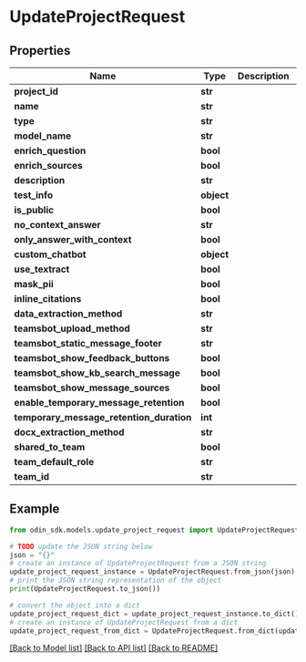 # UpdateProjectRequest


## Properties

Name | Type | Description | Notes
------------ | ------------- | ------------- | -------------
**project_id** | **str** |  | 
**name** | **str** |  | [optional] 
**type** | **str** |  | [optional] 
**model_name** | **str** |  | [optional] 
**enrich_question** | **bool** |  | [optional] 
**enrich_sources** | **bool** |  | [optional] 
**description** | **str** |  | [optional] 
**test_info** | **object** |  | [optional] 
**is_public** | **bool** |  | [optional] 
**no_context_answer** | **str** |  | [optional] 
**only_answer_with_context** | **bool** |  | [optional] 
**custom_chatbot** | **object** |  | [optional] 
**use_textract** | **bool** |  | [optional] 
**mask_pii** | **bool** |  | [optional] 
**inline_citations** | **bool** |  | [optional] 
**data_extraction_method** | **str** |  | [optional] 
**teamsbot_upload_method** | **str** |  | [optional] 
**teamsbot_static_message_footer** | **str** |  | [optional] 
**teamsbot_show_feedback_buttons** | **bool** |  | [optional] 
**teamsbot_show_kb_search_message** | **bool** |  | [optional] 
**teamsbot_show_message_sources** | **bool** |  | [optional] 
**enable_temporary_message_retention** | **bool** |  | [optional] 
**temporary_message_retention_duration** | **int** |  | [optional] 
**docx_extraction_method** | **str** |  | [optional] 
**shared_to_team** | **bool** |  | [optional] 
**team_default_role** | **str** |  | [optional] 
**team_id** | **str** |  | [optional] 

## Example

```python
from odin_sdk.models.update_project_request import UpdateProjectRequest

# TODO update the JSON string below
json = "{}"
# create an instance of UpdateProjectRequest from a JSON string
update_project_request_instance = UpdateProjectRequest.from_json(json)
# print the JSON string representation of the object
print(UpdateProjectRequest.to_json())

# convert the object into a dict
update_project_request_dict = update_project_request_instance.to_dict()
# create an instance of UpdateProjectRequest from a dict
update_project_request_from_dict = UpdateProjectRequest.from_dict(update_project_request_dict)
```
[[Back to Model list]](../README.md#documentation-for-models) [[Back to API list]](../README.md#documentation-for-api-endpoints) [[Back to README]](../README.md)


